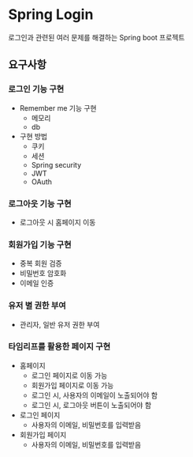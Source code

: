 # Spring Login

로그인과 관련된 여러 문제를 해결하는 Spring boot 프로젝트

## 요구사항

### 로그인 기능 구현

- Remember me 기능 구현
  - 메모리
  - db
- 구현 방법
  - 쿠키
  - 세션
  - Spring security
  - JWT
  - OAuth

### 로그아웃 기능 구현

- 로그아웃 시 홈페이지 이동

### 회원가입 기능 구현

- 중복 회원 검증
- 비밀번호 암호화
- 이메일 인증

### 유저 별 권한 부여

- 관리자, 일반 유저 권한 부여

### 타임리프를 활용한 페이지 구현

- 홈페이지
  - 로그인 페이지로 이동 가능
  - 회원가입 페이지로 이동 가능
  - 로그인 시, 사용자의 이메일이 노출되어야 함
  - 로그인 시, 로그아웃 버튼이 노출되어야 함
- 로그인 페이지
  - 사용자의 이메일, 비밀번호를 입력받음
- 회원가입 페이지
  - 사용자의 이메일, 비밀번호를 입력받음
